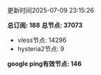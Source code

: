 更新时间2025-07-09 23:15:26

**总订阅: 188**
**总节点: 37073**
- vless节点: 14296
- hysteria2节点: 9

**google ping有效节点: 146**
